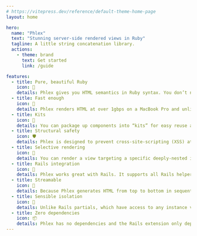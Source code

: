 ```yaml
---
# https://vitepress.dev/reference/default-theme-home-page
layout: home

hero:
  name: "Phlex"
  text: "Stunning server-side rendered views in Ruby"
  tagline: A little string concatenation library.
  actions:
    - theme: brand
      text: Get started
      link: /guide

features:
  - title: Pure, beautiful Ruby
    icon: 💎
    details: Phlex gives you HTML semantics in Ruby syntax. You don’t need to learn a new templating language and you can use your existing Ruby skills. Extracting methods, inheritance, loops, conditionals and data access are completely seamless.
  - title: Fast enough
    icon: 🚀
    details: Phlex renders HTML at over 1gbps on a MacBook Pro and unlike Rails partials, it doesn’t slow down the more components you extract. You won’t need to cache your views anymore.
  - title: Kits
    icon: 🎒
    details: You can package up components into “kits” for easy reuse across projects. Kits can be shared with the community as Ruby gems or kept for internal use.
  - title: Structural safety
    icon: 🛡️
    details: Phlex is designed to prevent cross-site-scripting (XSS) attacks by default. It’s much easier to do this with a structural approach than with a string-based template such as ERB. Phlex knows exactly which attributes you are setting on which elements and can escape them accordingly.
  - title: Selective rendering
    icon: 🔎
    details: You can render a view targeting a specific deeply-nested id. Phlex no-ops until it finds the content you’re looking for, then returns early with just the parts you want. This is great for partial Hotwire updates.
  - title: Rails integration
    icon: 🚂
    details: Phlex works great with Rails. It supports all Rails helpers and plays nicely with ViewComponent, ActionView, Stimulus, Turbo and Tailwind. If you’re using Lookbook, it’s also supported there.
  - title: Streamable
    icon: 🌊
    details: Because Phlex generates HTML from top to bottom in sequential order, it can easily be streamed to the client on the fly. This can boost time to first byte (TTFB) and in some cases users can see static content at the top of the page before the dynamic content has even come back from the database.
  - title: Sensible isolation
    icon: 🧪
    details: Unlike Rails partials, which have access to any instance variable from the controller, Phlex components are isolated. For the most part, that means they only depend on the data you pass in. There are some exceptions where it makes sense to access the view context but generally they are much easier to test and reuse.
  - title: Zero dependencies
    icon: 📦
    details: Phlex has no dependencies and the Rails extension only depends on Rails itself (technically Railtie). What’s more, Phlex isn’t backed by a single company that could abandon it for React. The project is super low maintenance and will be around for a long time.
---
```

